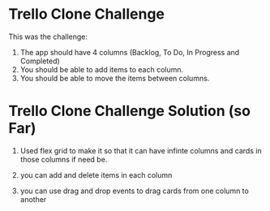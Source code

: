 # Trello Clone Challenge 

This was the challenge:

1. The app should have 4 columns (Backlog, To Do, In Progress and Completed)
2. You should be able to add items to each column.
3. You should be able to move the items between columns.

# Trello Clone Challenge Solution (so Far)

1. Used flex grid to make it so that it can have infinte columns 
and cards in those columns if need be.

2. you can add and delete items in each column

3. you can use drag and drop events to drag cards from one column to another
